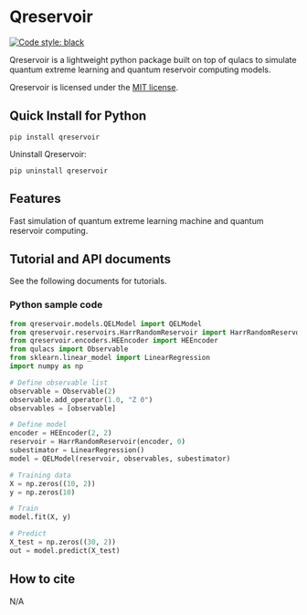 # Qreservoir

[![Code style: black](https://img.shields.io/badge/code%20style-black-000000.svg)](https://github.com/psf/black)


Qreservoir is a lightweight python package built on top of qulacs to simulate quantum extreme learning and quantum reservoir computing models.

Qreservoir is licensed under the [MIT license](https://github.com/owenagnel/qreservoir/blob/main/LICENSE).

## Quick Install for Python

```
pip install qreservoir
```

Uninstall Qreservoir:

```
pip uninstall qreservoir
```

## Features

Fast simulation of quantum extreme learning machine and quantum reservoir computing. 


## Tutorial and API documents

See the following documents for tutorials.


### Python sample code

```python
from qreservoir.models.QELModel import QELModel
from qreservoir.reservoirs.HarrRandomReservoir import HarrRandomReservoir
from qreservoir.encoders.HEEncoder import HEEncoder
from qulacs import Observable
from sklearn.linear_model import LinearRegression
import numpy as np

# Define observable list
observable = Observable(2)
observable.add_operator(1.0, "Z 0")
observables = [observable]

# Define model
encoder = HEEncoder(2, 2)
reservoir = HarrRandomReservoir(encoder, 0)
subestimator = LinearRegression()
model = QELModel(reservoir, observables, subestimator)

# Training data
X = np.zeros((10, 2))
y = np.zeros(10)

# Train
model.fit(X, y)

# Predict
X_test = np.zeros((30, 2))
out = model.predict(X_test)
```

## How to cite

N/A
